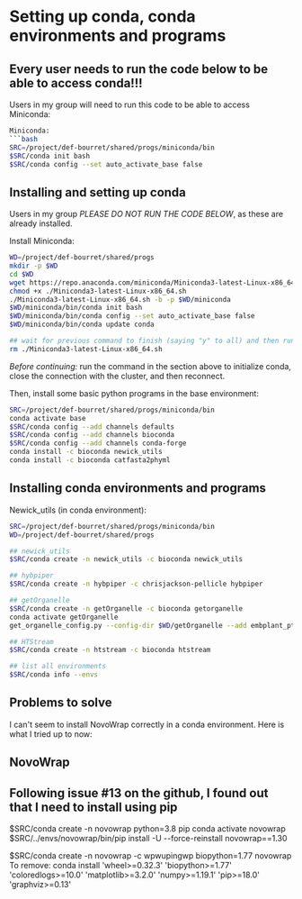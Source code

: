 # Setting up conda, conda environments and programs

## Every user needs to run the code below to be able to access conda!!!

Users in my group will need to run this code to be able to access Miniconda:
```bash
Miniconda:
```bash
SRC=/project/def-bourret/shared/progs/miniconda/bin
$SRC/conda init bash
$SRC/conda config --set auto_activate_base false

```

## Installing and setting up conda

Users in my group *PLEASE DO NOT RUN THE CODE BELOW*, as these are already installed.

Install Miniconda:
```bash
WD=/project/def-bourret/shared/progs
mkdir -p $WD
cd $WD
wget https://repo.anaconda.com/miniconda/Miniconda3-latest-Linux-x86_64.sh
chmod +x ./Miniconda3-latest-Linux-x86_64.sh
./Miniconda3-latest-Linux-x86_64.sh -b -p $WD/miniconda
$WD/miniconda/bin/conda init bash
$WD/miniconda/bin/conda config --set auto_activate_base false
$WD/miniconda/bin/conda update conda

## wait for previous command to finish (saying "y" to all) and then run:
rm ./Miniconda3-latest-Linux-x86_64.sh

```

*Before continuing:* run the command in the section above to initialize conda, close the connection with the cluster, and then reconnect.


Then, install some basic python programs in the base environment:
```bash
SRC=/project/def-bourret/shared/progs/miniconda/bin
conda activate base
$SRC/conda config --add channels defaults
$SRC/conda config --add channels bioconda
$SRC/conda config --add channels conda-forge
conda install -c bioconda newick_utils
conda install -c bioconda catfasta2phyml

```

## Installing conda environments and programs

Newick_utils (in conda environment):
```bash
SRC=/project/def-bourret/shared/progs/miniconda/bin
WD=/project/def-bourret/shared/progs

## newick_utils
$SRC/conda create -n newick_utils -c bioconda newick_utils

## hybpiper
$SRC/conda create -n hybpiper -c chrisjackson-pellicle hybpiper

## getOrganelle
$SRC/conda create -n getOrganelle -c bioconda getorganelle
conda activate getOrganelle
get_organelle_config.py --config-dir $WD/getOrganelle --add embplant_pt,embplant_mt,embplant_nr

## HTStream
$SRC/conda create -n htstream -c bioconda htstream

## list all environments
$SRC/conda info --envs

```



## Problems to solve

I can't seem to install NovoWrap correctly in a conda environment. Here is what I tried up to now:

## NovoWrap
## Following issue #13 on the github, I found out that I need to install using pip
$SRC/conda create -n novowrap python=3.8 pip
conda activate novowrap
$SRC/../envs/novowrap/bin/pip install -U --force-reinstall novowrap==1.30

$SRC/conda create -n novowrap -c wpwupingwp biopython=1.77 novowrap
To remove:
conda install 'wheel>=0.32.3' 'biopython>=1.77' 'coloredlogs>=10.0' 'matplotlib>=3.2.0' 'numpy>=1.19.1' 'pip>=18.0' 'graphviz>=0.13'
